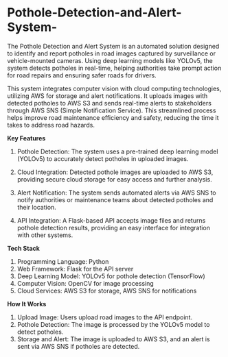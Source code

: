 # Pothole-Detection-and-Alert-System-
The Pothole Detection and Alert System is an automated solution designed to identify and report potholes in road images captured by surveillance or vehicle-mounted cameras. Using deep learning models like YOLOv5, the system detects potholes in real-time, helping authorities take prompt action for road repairs and ensuring safer roads for drivers.

This system integrates computer vision with cloud computing technologies, utilizing AWS for storage and alert notifications. It uploads images with detected potholes to AWS S3 and sends real-time alerts to stakeholders through AWS SNS (Simple Notification Service). This streamlined process helps improve road maintenance efficiency and safety, reducing the time it takes to address road hazards.

**Key Features**
1. Pothole Detection: The system uses a pre-trained deep learning model (YOLOv5) to accurately detect potholes in uploaded images.

2. Cloud Integration: Detected pothole images are uploaded to AWS S3, providing secure cloud storage for easy access and further analysis.
   
3. Alert Notification: The system sends automated alerts via AWS SNS to notify authorities or maintenance teams about detected potholes and their location.
   
4. API Integration: A Flask-based API accepts image files and returns pothole detection results, providing an easy interface for integration with other systems.

**Tech Stack**
1. Programming Language: Python
2. Web Framework: Flask for the API server
3. Deep Learning Model: YOLOv5 for pothole detection (TensorFlow)
4. Computer Vision: OpenCV for image processing
5. Cloud Services: AWS S3 for storage, AWS SNS for notifications

**How It Works**
1. Upload Image: Users upload road images to the API endpoint.
2. Pothole Detection: The image is processed by the YOLOv5 model to detect potholes.
3. Storage and Alert: The image is uploaded to AWS S3, and an alert is sent via AWS SNS if potholes are detected.
